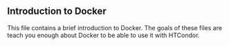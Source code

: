 ## Introduction to Docker

This file contains a brief introduction to Docker.
The goals of these files are teach you enough about Docker to be able
to use it with HTCondor. 

